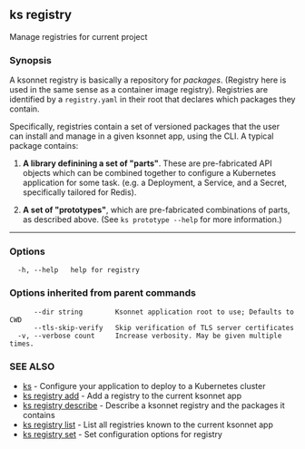 ## ks registry

Manage registries for current project

### Synopsis


A ksonnet registry is basically a repository for *packages*. (Registry here is
used in the same sense as a container image registry). Registries are identified
by a `registry.yaml` in their root that declares which packages they contain.

Specifically, registries contain a set of versioned packages that the user can
install and manage in a given ksonnet app, using the CLI. A typical package contains:

1. **A library definining a set of "parts"**. These are pre-fabricated API objects
which can be combined together to configure a Kubernetes application for some task.
(e.g. a Deployment, a Service, and a Secret, specifically tailored for Redis).

2. **A set of "prototypes"**, which are pre-fabricated combinations of parts, as
described above. (See `ks prototype --help` for more information.)

----


### Options

```
  -h, --help   help for registry
```

### Options inherited from parent commands

```
      --dir string        Ksonnet application root to use; Defaults to CWD
      --tls-skip-verify   Skip verification of TLS server certificates
  -v, --verbose count     Increase verbosity. May be given multiple times.
```

### SEE ALSO

* [ks](ks.md)	 - Configure your application to deploy to a Kubernetes cluster
* [ks registry add](ks_registry_add.md)	 - Add a registry to the current ksonnet app
* [ks registry describe](ks_registry_describe.md)	 - Describe a ksonnet registry and the packages it contains
* [ks registry list](ks_registry_list.md)	 - List all registries known to the current ksonnet app
* [ks registry set](ks_registry_set.md)	 - Set configuration options for registry


